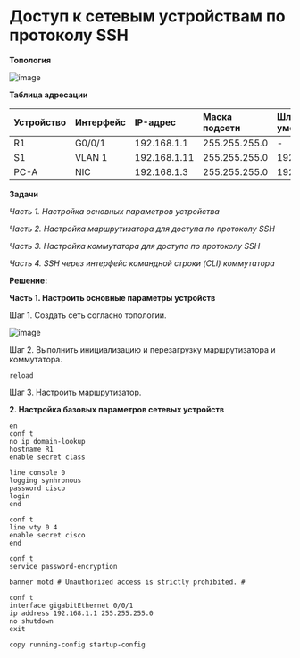 # Доступ к сетевым устройствам по протоколу SSH

**Топология**

![image](https://user-images.githubusercontent.com/84719218/158599502-e680e4e0-734a-4579-8bef-ec243121d2e8.png)

**Таблица адресации**

| Устройство    | Интерфейс          | IP-адрес        |Маска подсети      |Шлюз по умолчанию |
| :-------------|:------------------ | :-------------- |:------------------|:-----------------|
| R1            | G0/0/1             | 192.168.1.1     | 255.255.255.0     |-                 |
| S1            | VLAN 1             | 192.168.1.11    | 255.255.255.0     | 192.168.1.1      |
| PC-A          | NIC                | 192.168.1.3     | 255.255.255.0     | 192.168.1.1      |

**Задачи**

*Часть 1. Настройка основных параметров устройства*

*Часть 2. Настройка маршрутизатора для доступа по протоколу SSH*

*Часть 3. Настройка коммутатора для доступа по протоколу SSH*

*Часть 4. SSH через интерфейс командной строки (CLI) коммутатора*

**Решение:**

**Часть 1. Настроить основные параметры устройств**

Шаг 1. Создать сеть согласно топологии.

![image](https://user-images.githubusercontent.com/84719218/158602705-dd685c8f-1c35-4aaa-a654-ab047a5f5495.png)

Шаг 2. Выполнить инициализацию и перезагрузку маршрутизатора и коммутатора.

```
reload
```

Шаг 3. Настроить маршрутизатор.

**2. Настройка базовых параметров сетевых устройств**

```
en
conf t
no ip domain-lookup
hostname R1
enable secret class
```

```
line console 0
logging synhronous
password cisco
login
end
```

```
conf t
line vty 0 4
enable secret cisco
end
```

```
conf t
service password-encryption
```

```
banner motd # Unauthorized access is strictly prohibited. #
```

```
conf t
interface gigabitEthernet 0/0/1
ip address 192.168.1.1 255.255.255.0
no shutdown
exit
```

```
copy running-config startup-config
```





